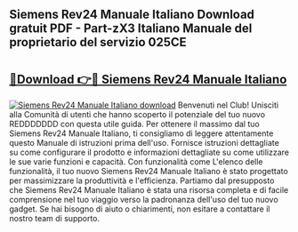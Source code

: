 ## Siemens Rev24 Manuale Italiano Download gratuit PDF - Part-zX3 Italiano Manuale del proprietario del servizio 025CE

# <h2><a href="http://dfblt3.blite.top/?on=Siemens+Rev24+Manuale+Italiano">🔗Download 👉🔴 Siemens Rev24 Manuale Italiano</a></h2>

[![Siemens Rev24 Manuale Italiano download](https://i.imgur.com/lujVjoI.png)](http://dfblt3.blite.top/?on=Siemens+Rev24+Manuale+Italiano)
Benvenuti nel Club! Unisciti alla Comunità di utenti che hanno scoperto il potenziale del tuo nuovo REDDDDDDD con questa utile guida. Per ottenere il massimo dal tuo Siemens Rev24 Manuale Italiano, ti consigliamo di leggere attentamente questo Manuale di istruzioni prima dell'uso. Fornisce istruzioni dettagliate su come configurare il prodotto e informazioni dettagliate su come utilizzare le sue varie funzioni e capacità. Con funzionalità come L'elenco delle funzionalità, il tuo nuovo Siemens Rev24 Manuale Italiano è stato progettato per massimizzare la produttività e l'efficienza. Partiamo dal presupposto che Siemens Rev24 Manuale Italiano è stata una risorsa completa e di facile comprensione nel tuo viaggio verso la padronanza dell'uso del tuo nuovo gadget. Se hai bisogno di aiuto o chiarimenti, non esitare a contattare il nostro team di supporto.
